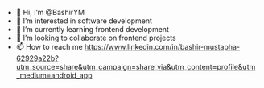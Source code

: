 - 👋 Hi, I’m @BashirYM
- 👀 I’m interested in software development 
- 🌱 I’m currently learning frontend development 
- 💞️ I’m looking to collaborate on frontend projects 
- 📫 How to reach me https://www.linkedin.com/in/bashir-mustapha-62929a22b?utm_source=share&utm_campaign=share_via&utm_content=profile&utm_medium=android_app 
